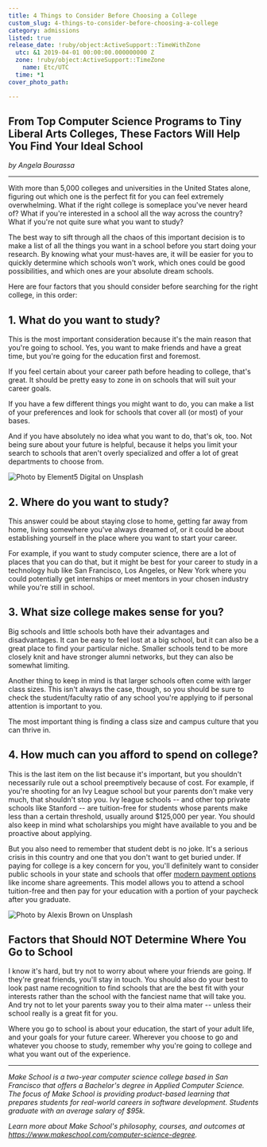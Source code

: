 ```yaml
---
title: 4 Things to Consider Before Choosing a College
custom_slug: 4-things-to-consider-before-choosing-a-college
category: admissions
listed: true
release_date: !ruby/object:ActiveSupport::TimeWithZone
  utc: &1 2019-04-01 00:00:00.000000000 Z
  zone: !ruby/object:ActiveSupport::TimeZone
    name: Etc/UTC
  time: *1
cover_photo_path: 

---
```

## From Top Computer Science Programs to Tiny Liberal Arts Colleges, These Factors Will Help You Find Your Ideal School

_by Angela Bourassa_

---

With more than 5,000 colleges and universities in the United States alone, figuring out which one is the perfect fit for you can feel extremely overwhelming. What if the right college is someplace you've never heard of? What if you're interested in a school all the way across the country? What if you're not quite sure what you want to study?

The best way to sift through all the chaos of this important decision is to make a list of all the things you want in a school before you start doing your research. By knowing what your must-haves are, it will be easier for you to quickly determine which schools won't work, which ones could be good possibilities, and which ones are your absolute dream schools.

Here are four factors that you should consider before searching for the right college, in this order:

## 1. What do you want to study?

This is the most important consideration because it's the main reason that you're going to school. Yes, you want to make friends and have a great time, but you're going for the education first and foremost.

If you feel certain about your career path before heading to college, that's great. It should be pretty easy to zone in on schools that will suit your career goals.

If you have a few different things you might want to do, you can make a list of your preferences and look for schools that cover all (or most) of your bases.

And if you have absolutely no idea what you want to do, that's ok, too. Not being sure about your future is helpful, because it helps you limit your search to schools that aren't overly specialized and offer a lot of great departments to choose from.

![Photo by Element5 Digital on Unsplash](https://res.cloudinary.com/makeschool/image/upload/v1554161384/Blog/how-to-choose-college-body-2-modified-element5-digital-352046-unsplash.jpg "Photo by Element5 Digital on Unsplash")

## 2. Where do you want to study?

This answer could be about staying close to home, getting far away from home, living somewhere you've always dreamed of, or it could be about establishing yourself in the place where you want to start your career.

For example, if you want to study computer science, there are a lot of places that you can do that, but it might be best for your career to study in a technology hub like San Francisco, Los Angeles, or New York where you could potentially get internships or meet mentors in your chosen industry while you're still in school.

## 3. What size college makes sense for you?

Big schools and little schools both have their advantages and disadvantages. It can be easy to feel lost at a big school, but it can also be a great place to find your particular niche. Smaller schools tend to be more closely knit and have stronger alumni networks, but they can also be somewhat limiting.

Another thing to keep in mind is that larger schools often come with larger class sizes. This isn't always the case, though, so you should be sure to check the student/faculty ratio of any school you're applying to if personal attention is important to you.

The most important thing is finding a class size and campus culture that you can thrive in.

## 4. How much can you afford to spend on college?

This is the last item on the list because it's important, but you shouldn't necessarily rule out a school preemptively because of cost. For example, if you're shooting for an Ivy League school but your parents don't make very much, that shouldn't stop you. Ivy league schools -- and other top private schools like Stanford -- are tuition-free for students whose parents make less than a certain threshold, usually around $125,000 per year. You should also keep in mind what scholarships you might have available to you and be proactive about applying.

But you also need to remember that student debt is no joke. It's a serious crisis in this country and one that you don't want to get buried under. If paying for college is a key concern for you, you'll definitely want to consider public schools in your state and schools that offer [modern payment options](https://www.makeschool.com/blog/understanding-your-tuition-options-income-share-agreements-and-more) like income share agreements. This model allows you to attend a school tuition-free and then pay for your education with a portion of your paycheck after you graduate.

![Photo by Alexis Brown on Unsplash](https://res.cloudinary.com/makeschool/image/upload/v1554161430/Blog/how-to-choose-college-body-1-modified-alexis-brown-85793-unsplash.jpg "Photo by Alexis Brown on Unsplash")

## Factors that Should NOT Determine Where You Go to School

I know it's hard, but try not to worry about where your friends are going. If they're great friends, you'll stay in touch. You should also do your best to look past name recognition to find schools that are the best fit with your interests rather than the school with the fanciest name that will take you. And try not to let your parents sway you to their alma mater -- unless their school really is a great fit for you.

Where you go to school is about your education, the start of your adult life, and your goals for your future career. Wherever you choose to go and whatever you choose to study, remember why you're going to college and what you want out of the experience.

---

_Make School is a two-year computer science college based in San Francisco that offers a Bachelor's degree in Applied Computer Science. The focus of Make School is providing product-based learning that prepares students for real-world careers in software development. Students graduate with an average salary of $95k._

_Learn more about Make School's philosophy, courses, and outcomes at https://www.makeschool.com/computer-science-degree._